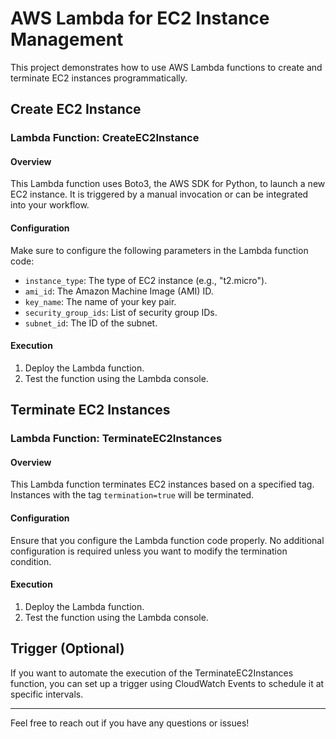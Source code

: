 # AWS Lambda for EC2 Instance Management

This project demonstrates how to use AWS Lambda functions to create and terminate EC2 instances programmatically.

## Create EC2 Instance

### Lambda Function: CreateEC2Instance

#### Overview
This Lambda function uses Boto3, the AWS SDK for Python, to launch a new EC2 instance. It is triggered by a manual invocation or can be integrated into your workflow.

#### Configuration
Make sure to configure the following parameters in the Lambda function code:
- `instance_type`: The type of EC2 instance (e.g., "t2.micro").
- `ami_id`: The Amazon Machine Image (AMI) ID.
- `key_name`: The name of your key pair.
- `security_group_ids`: List of security group IDs.
- `subnet_id`: The ID of the subnet.

#### Execution
1. Deploy the Lambda function.
2. Test the function using the Lambda console.

## Terminate EC2 Instances

### Lambda Function: TerminateEC2Instances

#### Overview
This Lambda function terminates EC2 instances based on a specified tag. Instances with the tag `termination=true` will be terminated.

#### Configuration
Ensure that you configure the Lambda function code properly. No additional configuration is required unless you want to modify the termination condition.

#### Execution
1. Deploy the Lambda function.
2. Test the function using the Lambda console.

## Trigger (Optional)

If you want to automate the execution of the TerminateEC2Instances function, you can set up a trigger using CloudWatch Events to schedule it at specific intervals.

---

Feel free to reach out if you have any questions or issues!
